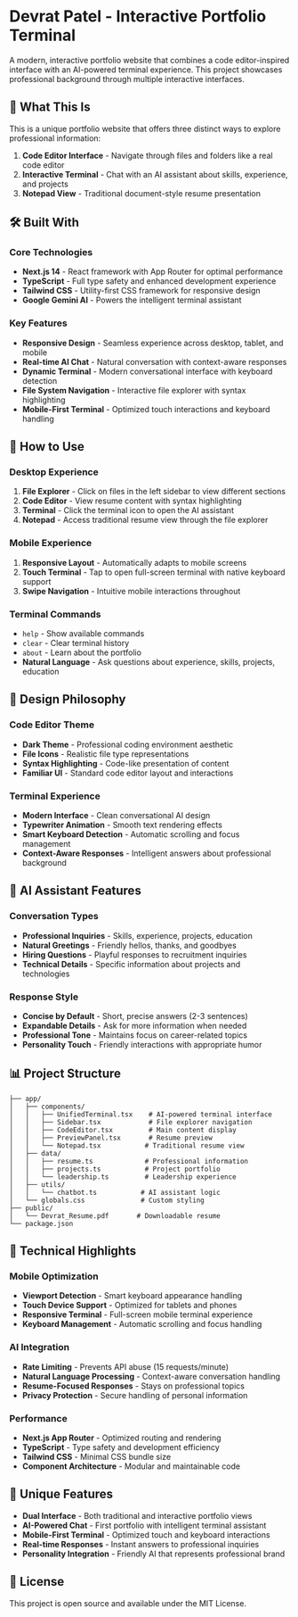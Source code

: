 # Devrat Patel - Interactive Portfolio Terminal

A modern, interactive portfolio website that combines a code editor-inspired interface with an AI-powered terminal experience. This project showcases professional background through multiple interactive interfaces.

## 🚀 What This Is

This is a unique portfolio website that offers three distinct ways to explore professional information:

1. **Code Editor Interface** - Navigate through files and folders like a real code editor
2. **Interactive Terminal** - Chat with an AI assistant about skills, experience, and projects
3. **Notepad View** - Traditional document-style resume presentation

## 🛠️ Built With

### Core Technologies

- **Next.js 14** - React framework with App Router for optimal performance
- **TypeScript** - Full type safety and enhanced development experience
- **Tailwind CSS** - Utility-first CSS framework for responsive design
- **Google Gemini AI** - Powers the intelligent terminal assistant

### Key Features

- **Responsive Design** - Seamless experience across desktop, tablet, and mobile
- **Real-time AI Chat** - Natural conversation with context-aware responses
- **Dynamic Terminal** - Modern conversational interface with keyboard detection
- **File System Navigation** - Interactive file explorer with syntax highlighting
- **Mobile-First Terminal** - Optimized touch interactions and keyboard handling

## 📱 How to Use

### Desktop Experience

1. **File Explorer** - Click on files in the left sidebar to view different sections
2. **Code Editor** - View resume content with syntax highlighting
3. **Terminal** - Click the terminal icon to open the AI assistant
4. **Notepad** - Access traditional resume view through the file explorer

### Mobile Experience

1. **Responsive Layout** - Automatically adapts to mobile screens
2. **Touch Terminal** - Tap to open full-screen terminal with native keyboard support
3. **Swipe Navigation** - Intuitive mobile interactions throughout

### Terminal Commands

- `help` - Show available commands
- `clear` - Clear terminal history
- `about` - Learn about the portfolio
- **Natural Language** - Ask questions about experience, skills, projects, education

## 🎨 Design Philosophy

### Code Editor Theme

- **Dark Theme** - Professional coding environment aesthetic
- **File Icons** - Realistic file type representations
- **Syntax Highlighting** - Code-like presentation of content
- **Familiar UI** - Standard code editor layout and interactions

### Terminal Experience

- **Modern Interface** - Clean conversational AI design
- **Typewriter Animation** - Smooth text rendering effects
- **Smart Keyboard Detection** - Automatic scrolling and focus management
- **Context-Aware Responses** - Intelligent answers about professional background

## 🤖 AI Assistant Features

### Conversation Types

- **Professional Inquiries** - Skills, experience, projects, education
- **Natural Greetings** - Friendly hellos, thanks, and goodbyes
- **Hiring Questions** - Playful responses to recruitment inquiries
- **Technical Details** - Specific information about projects and technologies

### Response Style

- **Concise by Default** - Short, precise answers (2-3 sentences)
- **Expandable Details** - Ask for more information when needed
- **Professional Tone** - Maintains focus on career-related topics
- **Personality Touch** - Friendly interactions with appropriate humor

## 📊 Project Structure

```
├── app/
│   ├── components/
│   │   ├── UnifiedTerminal.tsx    # AI-powered terminal interface
│   │   ├── Sidebar.tsx            # File explorer navigation
│   │   ├── CodeEditor.tsx         # Main content display
│   │   ├── PreviewPanel.tsx       # Resume preview
│   │   └── Notepad.tsx           # Traditional resume view
│   ├── data/
│   │   ├── resume.ts             # Professional information
│   │   ├── projects.ts           # Project portfolio
│   │   └── leadership.ts         # Leadership experience
│   ├── utils/
│   │   └── chatbot.ts           # AI assistant logic
│   └── globals.css              # Custom styling
├── public/
│   └── Devrat_Resume.pdf       # Downloadable resume
└── package.json
```

## 🔧 Technical Highlights

### Mobile Optimization

- **Viewport Detection** - Smart keyboard appearance handling
- **Touch Device Support** - Optimized for tablets and phones
- **Responsive Terminal** - Full-screen mobile terminal experience
- **Keyboard Management** - Automatic scrolling and focus handling

### AI Integration

- **Rate Limiting** - Prevents API abuse (15 requests/minute)
- **Natural Language Processing** - Context-aware conversation handling
- **Resume-Focused Responses** - Stays on professional topics
- **Privacy Protection** - Secure handling of personal information

### Performance

- **Next.js App Router** - Optimized routing and rendering
- **TypeScript** - Type safety and development efficiency
- **Tailwind CSS** - Minimal CSS bundle size
- **Component Architecture** - Modular and maintainable code

## 🌟 Unique Features

- **Dual Interface** - Both traditional and interactive portfolio views
- **AI-Powered Chat** - First portfolio with intelligent terminal assistant
- **Mobile-First Terminal** - Optimized touch and keyboard interactions
- **Real-time Responses** - Instant answers to professional inquiries
- **Personality Integration** - Friendly AI that represents professional brand

## 📄 License

This project is open source and available under the MIT License.
